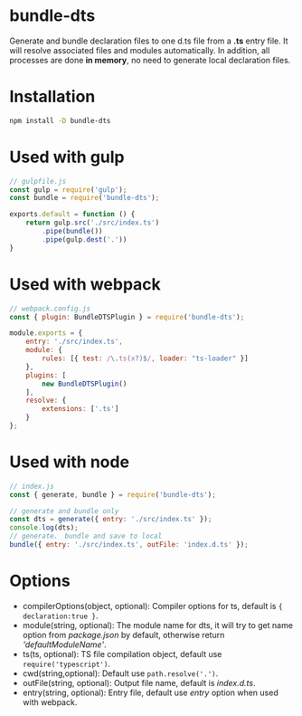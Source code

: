 # bundle-dts
Generate and bundle declaration files to one d.ts file from a **.ts** entry file. It will resolve associated files and modules automatically. In addition, all processes are done **in memory**, no need to generate local declaration files.

# Installation
```sh
npm install -D bundle-dts
```
# Used with gulp
```js
// gulpfile.js
const gulp = require('gulp');
const bundle = require('bundle-dts');

exports.default = function () {
    return gulp.src('./src/index.ts')
        .pipe(bundle())
        .pipe(gulp.dest('.'))
}
```
# Used with webpack
```js
// webpack.config.js
const { plugin: BundleDTSPlugin } = require('bundle-dts');

module.exports = {
    entry: './src/index.ts',
    module: {
        rules: [{ test: /\.ts(x?)$/, loader: "ts-loader" }]
    },
    plugins: [
        new BundleDTSPlugin()
    ],
    resolve: {
        extensions: ['.ts']
    }
};
```
# Used with node
```js
// index.js
const { generate, bundle } = require('bundle-dts');

// generate and bundle only
const dts = generate({ entry: './src/index.ts' });
console.log(dts);
// generate、 bundle and save to local
bundle({ entry: './src/index.ts', outFile: 'index.d.ts' });
```
# Options
* compilerOptions(object, optional): Compiler options for ts, default is `{ declaration:true }`.
* module(string, optional): The module name for dts, it will try to get name option from *package.json* by default, otherwise return *'defaultModuleName'*.
* ts(ts, optional): TS file compilation object, default use `require('typescript')`.
* cwd(string,optional): Default use `path.resolve('.')`.
* outFile(string, optional): Output file name, default is *index.d.ts*.
* entry(string, optional): Entry file, default use *entry* option when used with webpack.

